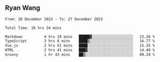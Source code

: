 ## Ryan Wang

<!--START_SECTION:waka-->

```txt
From: 20 December 2023 - To: 27 December 2023

Total Time: 18 hrs 34 mins

Markdown          4 hrs 19 mins   █████▓░░░░░░░░░░░░░░░░░░░   23.26 %
TypeScript        3 hrs 6 mins    ████▒░░░░░░░░░░░░░░░░░░░░   16.77 %
Vue.js            2 hrs 51 mins   ████░░░░░░░░░░░░░░░░░░░░░   15.35 %
HTML              2 hrs 41 mins   ███▓░░░░░░░░░░░░░░░░░░░░░   14.49 %
Groovy            1 hr 43 mins    ██▒░░░░░░░░░░░░░░░░░░░░░░   09.24 %
```

<!--END_SECTION:waka-->
